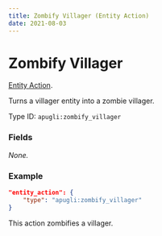 ```yaml
---
title: Zombify Villager (Entity Action)
date: 2021-08-03
---
```


# Zombify Villager

[Entity Action](../entity_actions.md).

Turns a villager entity into a zombie villager.

Type ID: `apugli:zombify_villager`

### Fields

*None.*

### Example
```json
"entity_action": {
    "type": "apugli:zombify_villager"
}
```
This action zombifies a villager.